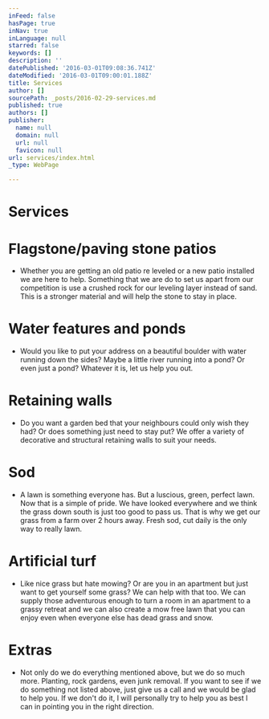 ```yaml
---
inFeed: false
hasPage: true
inNav: true
inLanguage: null
starred: false
keywords: []
description: ''
datePublished: '2016-03-01T09:08:36.741Z'
dateModified: '2016-03-01T09:00:01.188Z'
title: Services
author: []
sourcePath: _posts/2016-02-29-services.md
published: true
authors: []
publisher:
  name: null
  domain: null
  url: null
  favicon: null
url: services/index.html
_type: WebPage

---
```

# Services

# Flagstone/paving stone patios

* Whether you are getting an old patio re leveled or a new patio installed we are here to help. Something that we are do to set us apart from our competition is use a crushed rock for our leveling layer instead of sand. This is a stronger material and will help the stone to stay in place.

# Water features and ponds

* Would you like to put your address on a beautiful boulder with water running down the sides? Maybe a little river running into a pond? Or even just a pond? Whatever it is, let us help you out.

# Retaining walls

* Do you want a garden bed that your neighbours could only wish they had? Or does something just need to stay put? We offer a variety of decorative and structural retaining walls to suit your needs.

# Sod

* A lawn is something everyone has. But a luscious, green, perfect lawn. Now that is a simple of pride. We have looked everywhere and we think the grass down south is just too good to pass us. That is why we get our grass from a farm over 2 hours away. Fresh sod, cut daily is the only way to really lawn.

# Artificial turf

* Like nice grass but hate mowing? Or are you in an apartment but just want to get yourself some grass? We can help with that too. We can supply those adventurous enough to turn a room in an apartment to a grassy retreat and we can also create a mow free lawn that you can enjoy even when everyone else has dead grass and snow.

# Extras

* Not only do we do everything mentioned above, but we do so much more. Planting, rock gardens, even junk removal. If you want to see if we do something not listed above, just give us a call and we would be glad to help you. If we don't do it, I will personally try to help you as best I can in pointing you in the right direction.